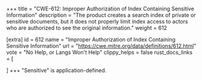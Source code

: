 +++
title = "CWE-612: Improper Authorization of Index Containing Sensitive Information"
description	= "The product creates a search index of private or sensitive documents, but it does not properly limit index access to actors who are authorized to see the original information."
weight = 612

[extra]
id = 612
name = "Improper Authorization of Index Containing Sensitive Information"
url = "https://cwe.mitre.org/data/definitions/612.html"
vote = "No Help, or Langs Won't Help"
clippy_helps = false
rust_docs_links = [
	
]
+++
"Sensitive" is application-defined.

